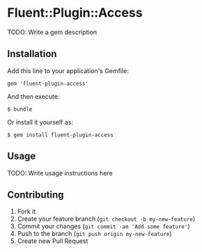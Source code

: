 # Fluent::Plugin::Access

TODO: Write a gem description

## Installation

Add this line to your application's Gemfile:

    gem 'fluent-plugin-access'

And then execute:

    $ bundle

Or install it yourself as:

    $ gem install fluent-plugin-access

## Usage

TODO: Write usage instructions here

## Contributing

1. Fork it
2. Create your feature branch (`git checkout -b my-new-feature`)
3. Commit your changes (`git commit -am 'Add some feature'`)
4. Push to the branch (`git push origin my-new-feature`)
5. Create new Pull Request
